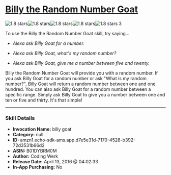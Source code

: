 # [Billy the Random Number Goat](http://alexa.amazon.com/#skills/amzn1.echo-sdk-ams.app.d7e5e31d-7170-4528-b392-72d3531b66d2)
![1.8 stars](../../images/ic_star_black_18dp_1x.png)![1.8 stars](../../images/ic_star_half_black_18dp_1x.png)![1.8 stars](../../images/ic_star_border_black_18dp_1x.png)![1.8 stars](../../images/ic_star_border_black_18dp_1x.png)![1.8 stars](../../images/ic_star_border_black_18dp_1x.png) 3

To use the Billy the Random Number Goat skill, try saying...

* *Alexa ask Billy Goat for a number.*

* *Alexa ask Billy Goat, what's my random number?*

* *Alexa ask Billy Goat, give me a number between five and twenty.*

Billy the Random Number Goat will provide you with a random number. If you ask Billy Goat for a random number or ask "What is my random number?", Billy Goat will return a random number between one and one hundred. You can also ask Billy Goat for a random number between a specific range. Simply ask Billy Goat to give you a number between one and ten or five and thirty. It's that simple!

***

### Skill Details

* **Invocation Name:** billy goat
* **Category:** null
* **ID:** amzn1.echo-sdk-ams.app.d7e5e31d-7170-4528-b392-72d3531b66d2
* **ASIN:** B01DYBRM0M
* **Author:** Coding Werk
* **Release Date:** April 13, 2016 @ 04:02:33
* **In-App Purchasing:** No
